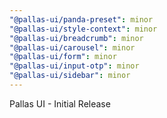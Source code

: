 ```yaml
---
"@pallas-ui/panda-preset": minor
"@pallas-ui/style-context": minor
"@pallas-ui/breadcrumb": minor
"@pallas-ui/carousel": minor
"@pallas-ui/form": minor
"@pallas-ui/input-otp": minor
"@pallas-ui/sidebar": minor
---
```


Pallas UI - Initial Release
